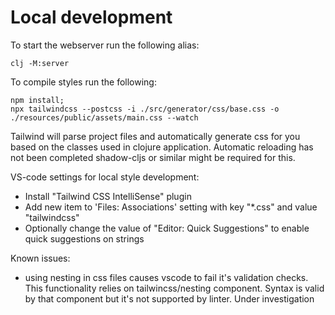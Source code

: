 # Local development
To start the webserver run the following alias:
```
clj -M:server
```

To compile styles run the following:

```
npm install;
npx tailwindcss --postcss -i ./src/generator/css/base.css -o ./resources/public/assets/main.css --watch
```

Tailwind will parse project files and automatically generate css for you based on the classes used in clojure application. Automatic reloading has not been completed shadow-cljs or similar might be required for this.

VS-code settings for local style development:
- Install "Tailwind CSS IntelliSense" plugin
- Add new item to 'Files: Associations' setting with key "*.css" and value "tailwindcss"
- Optionally change the value of "Editor: Quick Suggestions" to enable quick suggestions on strings

Known issues:
- using nesting in css files causes vscode to fail it's validation checks. This functionality relies on tailwincss/nesting component. Syntax is valid by that component but it's not supported by linter. Under investigation